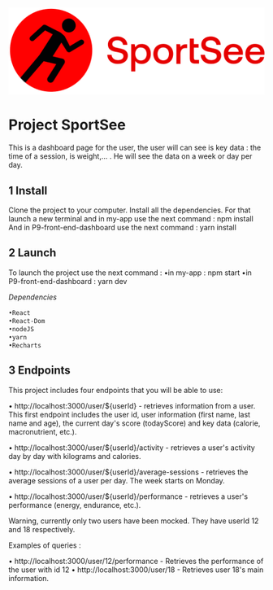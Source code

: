 ![alt text](/my-app/src/image/logo.png)
# Project SportSee 

This is a dashboard page for the user, the user will can see is key data : the time of a session, is weight,... . 
He will see the data on a week or day per day.

## 1 Install
Clone the project to your computer.
Install all the dependencies.
For that launch a new terminal and in my-app use the next command : npm install
And in P9-front-end-dashboard use the next command : yarn install

## 2 Launch
To launch the project use the next command : 
    •in my-app : npm start
    •in P9-front-end-dashboard : yarn dev


*Dependencies*

    •React
    •React-Dom
    •nodeJS
    •yarn
    •Recharts

## 3 Endpoints
This project includes four endpoints that you will be able to use:

• http://localhost:3000/user/${userId} - retrieves information from a user. This first endpoint includes the user id, user information (first name, last name and age), the current day's score (todayScore) and key data (calorie, macronutrient, etc.).

• http://localhost:3000/user/${userId}/activity - retrieves a user's activity day by day with kilograms and calories.

• http://localhost:3000/user/${userId}/average-sessions - retrieves the average sessions of a user per day. The week starts on Monday.

• http://localhost:3000/user/${userId}/performance - retrieves a user's performance (energy, endurance, etc.).

Warning, currently only two users have been mocked. They have userId 12 and 18 respectively.

Examples of queries :

• http://localhost:3000/user/12/performance - Retrieves the performance of the user with id 12
• http://localhost:3000/user/18 - Retrieves user 18's main information.